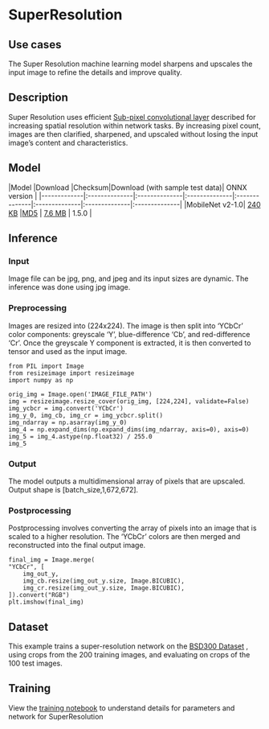 # SuperResolution

## Use cases
The Super Resolution machine learning model sharpens and upscales the input image to refine the details and improve quality.

## Description
Super Resolution uses efficient  [Sub-pixel convolutional layer](https://arxiv.org/abs/1609.05158) described for increasing spatial resolution within network tasks. By increasing pixel count, images are then clarified, sharpened, and upscaled without losing the input image’s content and characteristics. 

## Model

 |Model        |Download  |Checksum|Download (with sample test data)| ONNX version |
|-------------|:--------------|:--------------|:--------------|:--------------|:--------------|:--------------|:--------------|
|MobileNet v2-1.0|    [240 KB](super_resolution_tutorial.onnx)  |[MD5](super_resolution-md5.txt)  |  [7.6 MB](super_resolution_test_image.gz) |  1.5.0  |

## Inference


### Input 
Image file can be jpg, png, and jpeg and its input sizes are dynamic. The inference was done using jpg image.

### Preprocessing
Images are resized into (224x224). The image is then split into ‘YCbCr’ color components: greyscale ‘Y’, blue-difference  ‘Cb’, and red-difference ‘Cr’. Once the greyscale Y component is extracted, it is then converted to tensor and used as the input image.

    from PIL import Image
    from resizeimage import resizeimage
    import numpy as np

    orig_img = Image.open('IMAGE_FILE_PATH')
    img = resizeimage.resize_cover(orig_img, [224,224], validate=False)
    img_ycbcr = img.convert('YCbCr')
    img_y_0, img_cb, img_cr = img_ycbcr.split()
    img_ndarray = np.asarray(img_y_0)
    img_4 = np.expand_dims(np.expand_dims(img_ndarray, axis=0), axis=0)
    img_5 = img_4.astype(np.float32) / 255.0
    img_5
  

### Output
The model outputs a multidimensional array of pixels that are upscaled. Output shape is [batch_size,1,672,672]. 

### Postprocessing
Postprocessing involves converting the array of pixels into an image that is scaled to a higher resolution. The ‘YCbCr’ colors are then merged and reconstructed into the final output image. 

    final_img = Image.merge(
    "YCbCr", [
        img_out_y,
        img_cb.resize(img_out_y.size, Image.BICUBIC),
        img_cr.resize(img_out_y.size, Image.BICUBIC),
    ]).convert("RGB")
    plt.imshow(final_img)


## Dataset
This example trains a super-resolution network on the [BSD300 Dataset](https://github.com/pytorch/examples/tree/master/super_resolution) , using crops from the 200 training images, and evaluating on crops of the 100 test images.

## Training
View the  [training notebook](https://github.com/pytorch/examples/tree/master/super_resolution) to understand details for parameters and network for SuperResolution

